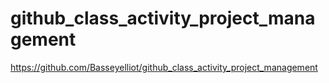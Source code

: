 # github_class_activity_project_management
https://github.com/Basseyelliot/github_class_activity_project_management
